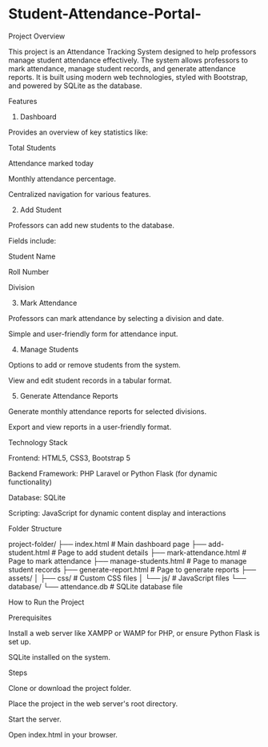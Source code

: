 # Student-Attendance-Portal-
Project Overview

This project is an Attendance Tracking System designed to help professors manage student attendance effectively. The system allows professors to mark attendance, manage student records, and generate attendance reports. It is built using modern web technologies, styled with Bootstrap, and powered by SQLite as the database.

Features

1. Dashboard

Provides an overview of key statistics like:

Total Students

Attendance marked today

Monthly attendance percentage.

Centralized navigation for various features.

2. Add Student

Professors can add new students to the database.

Fields include:

Student Name

Roll Number

Division

3. Mark Attendance

Professors can mark attendance by selecting a division and date.

Simple and user-friendly form for attendance input.

4. Manage Students

Options to add or remove students from the system.

View and edit student records in a tabular format.

5. Generate Attendance Reports

Generate monthly attendance reports for selected divisions.

Export and view reports in a user-friendly format.

Technology Stack

Frontend: HTML5, CSS3, Bootstrap 5

Backend Framework: PHP Laravel or Python Flask (for dynamic functionality)

Database: SQLite

Scripting: JavaScript for dynamic content display and interactions

Folder Structure

project-folder/
├── index.html                 # Main dashboard page
├── add-student.html           # Page to add student details
├── mark-attendance.html       # Page to mark attendance
├── manage-students.html       # Page to manage student records
├── generate-report.html       # Page to generate reports
├── assets/
│   ├── css/                   # Custom CSS files
│   └── js/                    # JavaScript files
└── database/
    └── attendance.db          # SQLite database file

How to Run the Project

Prerequisites

Install a web server like XAMPP or WAMP for PHP, or ensure Python Flask is set up.

SQLite installed on the system.

Steps

Clone or download the project folder.

Place the project in the web server's root directory.

Start the server.

Open index.html in your browser.
